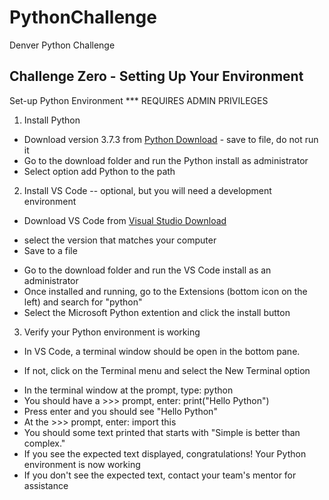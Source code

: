 # PythonChallenge
Denver Python Challenge

## Challenge Zero - Setting Up Your Environment

Set-up Python Environment *** REQUIRES ADMIN PRIVILEGES
1. Install Python
* Download version 3.7.3 from [Python Download](https://www.python.org/downloads/) - save to file, do not run it
* Go to the download folder and run the Python install as administrator
* Select option add Python to the path
2. Install VS Code -- optional, but you will need a development environment
* Download VS Code from [Visual Studio Download](https://code.visualstudio.com/Download)
- select the version that matches your computer
- Save to a file
* Go to the download folder  and run the VS Code install as an administrator
* Once installed and running, go to the Extensions (bottom icon on the left) and search for "python"
* Select the Microsoft Python extention and click the install button
3. Verify your Python environment is working
* In VS Code, a terminal window should be open in the bottom pane.
- If not, click on the Terminal menu and select the New Terminal option
* In the terminal window at the prompt, type: python
* You should have a >>> prompt, enter: print("Hello Python")
* Press enter and you should see "Hello Python"
* At the >>> prompt, enter: import this
* You should some text printed that starts with "Simple is better than complex."
* If you see the expected text displayed, congratulations! Your Python environment is now working
* If you don't see the expected text, contact your team's mentor for assistance